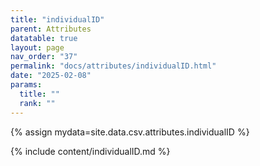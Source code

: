 ```yaml
---
title: "individualID"
parent: Attributes
datatable: true
layout: page
nav_order: "37"
permalink: "docs/attributes/individualID.html"
date: "2025-02-08"
params:
  title: ""
  rank: ""
---
```

{% assign mydata=site.data.csv.attributes.individualID %} 

{% include content/individualID.md %}
